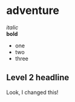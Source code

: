 # adventure

*italic*  
**bold**  
* one
* two
* three

## Level 2 headline  

Look, I changed this!  

